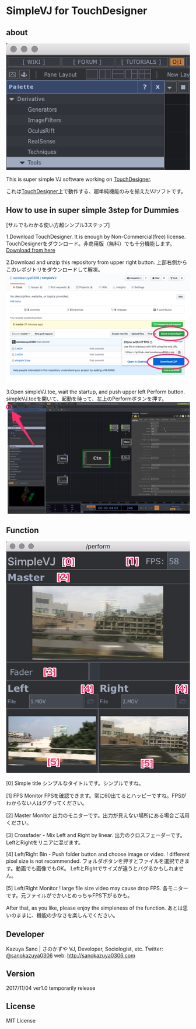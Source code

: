 SimpleVJ for TouchDesigner
====

## about
![screenshot1](https://github.com/sanokazuya0306/simpleVJ/blob/media/image/screenshot1.png)

This is super simple VJ software working on [TouchDesigner](https://www.derivative.ca/).

これは[TouchDesigner](https://www.derivative.ca/)上で動作する、超単純機能のみを揃えたVJソフトです。

## How to use in super simple 3step for Dummies
[サルでもわかる使い方超シンプル3ステップ]

1.Download TouchDesigner. It is enough by Non-Commercial(free) license.
TouchDesignerをダウンロード。非商用版（無料）でも十分機能します。
[Download from here](https://www.derivative.ca/099/Downloads/)

2.Download and unzip this repository from upper right button.
上部右側からこのレポジトリをダウンロードして解凍。
![screenshot2](https://github.com/sanokazuya0306/simpleVJ/blob/media/image/screenshot2.png)

3.Open simpleVJ.toe, wait the startup, and push upper left Perform button.
simpleVJ.toeを開いて、起動を待って、左上のPerformボタンを押す。
![screenshot3](https://github.com/sanokazuya0306/simpleVJ/blob/media/image/screenshot3.png)


## Function
![screenshot4](https://github.com/sanokazuya0306/simpleVJ/blob/media/image/screenshot4.png)

[0] Simple title
シンプルなタイトルです。シンプルですね。

[1] FPS Monitor
FPSを確認できます。常に60出てるとハッピーですね。FPSがわからない人はググってください。

[2] Master Monitor
出力のモニターです。出力が見えない場所にある場合ご活用ください。

[3] Crossfader - Mix Left and Right by linear.
出力のクロスフェーダーです。LeftとRightをリニアに混ぜます。

[4] Left/Right Bin - Push folder button and choose image or video.
! different pixel size is not recommended.
フォルダボタンを押すとファイルを選択できます。動画でも画像でもOK。
LeftとRightでサイズが違うとバグるかもしれません。

[5] Left/Right Monitor
! large file size video may cause drop FPS.
各モニターです。元ファイルがでかいとめっちゃFPS下がるかも。

After that, as you like, please enjoy the simpleness of the function.
あとは思いのままに、機能の少なさを楽しんでください。


## Developer
Kazuya Sano | さのかずや
VJ, Developer, Sociologist, etc.
Twitter: [@sanokazuya0306](https://twitter.com/sanokazuya0306)
web: <http://sanokazuya0306.com>


## Version

2017/11/04 ver1.0
temporarily release


## License

MIT License
